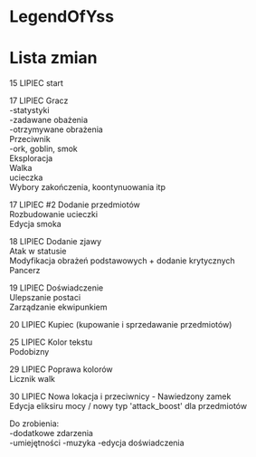 ﻿# LegendOfYss
# Lista zmian
15 LIPIEC 
start

17 LIPIEC
Gracz <br>
-statystyki <br>
-zadawane obażenia <br>
-otrzymywane obrażenia <br>
Przeciwnik <br>
-ork, goblin, smok <br>
Eksploracja <br>
Walka <br>
ucieczka <br>
Wybory zakończenia, koontynuowania itp <br> 

17 LIPIEC #2
Dodanie przedmiotów <br>
Rozbudowanie ucieczki <br>
Edycja smoka <br>

18 LIPIEC 
Dodanie zjawy <br>
Atak w statusie <br>
Modyfikacja obrażeń podstawowych + dodanie krytycznych <br>
Pancerz <br>

19 LIPIEC 
Doświadczenie <br>
Ulepszanie postaci <br>
Zarządzanie ekwipunkiem <br>

20 LIPIEC 
Kupiec (kupowanie i sprzedawanie przedmiotów) <br>

25 LIPIEC 
Kolor tekstu <br>
Podobizny <br>

29 LIPIEC
Poprawa kolorów <br>
Licznik walk <br>

30 LIPIEC
Nowa lokacja i przeciwnicy - Nawiedzony zamek <br>
Edycja eliksiru mocy / nowy typ 'attack_boost' dla przedmiotów <br>



Do zrobienia: <br>
-dodatkowe zdarzenia <br>
-umiejętności 
-muzyka
-edycja doświadczenia